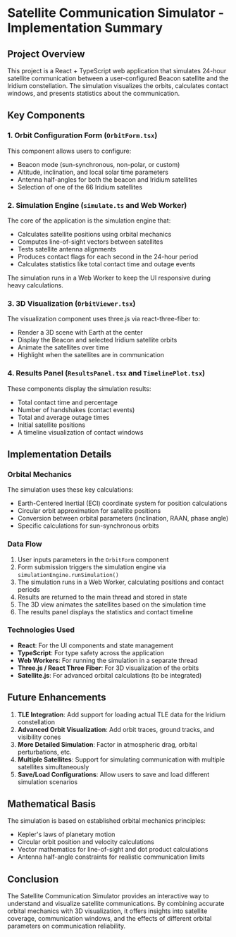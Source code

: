 # Satellite Communication Simulator - Implementation Summary

## Project Overview

This project is a React + TypeScript web application that simulates 24-hour satellite communication between a user-configured Beacon satellite and the Iridium constellation. The simulation visualizes the orbits, calculates contact windows, and presents statistics about the communication.

## Key Components

### 1. Orbit Configuration Form (`OrbitForm.tsx`)

This component allows users to configure:
- Beacon mode (sun-synchronous, non-polar, or custom)
- Altitude, inclination, and local solar time parameters
- Antenna half-angles for both the beacon and Iridium satellites
- Selection of one of the 66 Iridium satellites

### 2. Simulation Engine (`simulate.ts` and Web Worker)

The core of the application is the simulation engine that:
- Calculates satellite positions using orbital mechanics
- Computes line-of-sight vectors between satellites
- Tests satellite antenna alignments
- Produces contact flags for each second in the 24-hour period
- Calculates statistics like total contact time and outage events

The simulation runs in a Web Worker to keep the UI responsive during heavy calculations.

### 3. 3D Visualization (`OrbitViewer.tsx`)

The visualization component uses three.js via react-three-fiber to:
- Render a 3D scene with Earth at the center
- Display the Beacon and selected Iridium satellite orbits
- Animate the satellites over time
- Highlight when the satellites are in communication

### 4. Results Panel (`ResultsPanel.tsx` and `TimelinePlot.tsx`)

These components display the simulation results:
- Total contact time and percentage
- Number of handshakes (contact events)
- Total and average outage times
- Initial satellite positions
- A timeline visualization of contact windows

## Implementation Details

### Orbital Mechanics

The simulation uses these key calculations:
- Earth-Centered Inertial (ECI) coordinate system for position calculations
- Circular orbit approximation for satellite positions
- Conversion between orbital parameters (inclination, RAAN, phase angle)
- Specific calculations for sun-synchronous orbits

### Data Flow

1. User inputs parameters in the `OrbitForm` component
2. Form submission triggers the simulation engine via `simulationEngine.runSimulation()`
3. The simulation runs in a Web Worker, calculating positions and contact periods
4. Results are returned to the main thread and stored in state
5. The 3D view animates the satellites based on the simulation time
6. The results panel displays the statistics and contact timeline

### Technologies Used

- **React**: For the UI components and state management
- **TypeScript**: For type safety across the application
- **Web Workers**: For running the simulation in a separate thread
- **Three.js / React Three Fiber**: For 3D visualization of the orbits
- **Satellite.js**: For advanced orbital calculations (to be integrated)

## Future Enhancements

1. **TLE Integration**: Add support for loading actual TLE data for the Iridium constellation
2. **Advanced Orbit Visualization**: Add orbit traces, ground tracks, and visibility cones
3. **More Detailed Simulation**: Factor in atmospheric drag, orbital perturbations, etc.
4. **Multiple Satellites**: Support for simulating communication with multiple satellites simultaneously
5. **Save/Load Configurations**: Allow users to save and load different simulation scenarios

## Mathematical Basis

The simulation is based on established orbital mechanics principles:
- Kepler's laws of planetary motion
- Circular orbit position and velocity calculations
- Vector mathematics for line-of-sight and dot product calculations
- Antenna half-angle constraints for realistic communication limits

## Conclusion

The Satellite Communication Simulator provides an interactive way to understand and visualize satellite communications. By combining accurate orbital mechanics with 3D visualization, it offers insights into satellite coverage, communication windows, and the effects of different orbital parameters on communication reliability. 